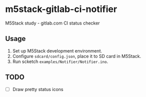 # m5stack-gitlab-ci-notifier
M5Stack study - gitlab.com CI status checker

## Usage
1) Set up M5Stack development environment.
2) Configure `sdcard/config.json`, place it to SD card in M5Stack.
3) Run scketch `examples/Notifier/Notifier.ino`.

## TODO
- [ ] Draw pretty status icons
